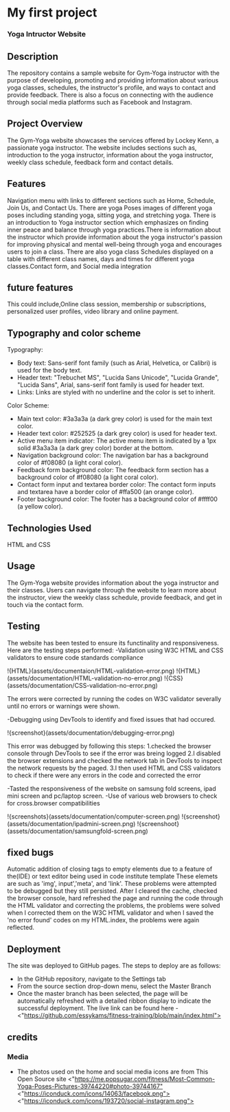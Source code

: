 # My first project

### Yoga Intructor Website

## Description

The repository contains a sample website for Gym-Yoga instructor with the purpose of developing, promoting and providing information about various yoga classes, schedules, the instructor's profile, and ways to contact and provide feedback. There is also a focus on connecting with the audience through social media platforms such as Facebook and Instagram.

## Project Overview

The Gym-Yoga website showcases the services offered by Lockey Kenn, a passionate yoga instructor. The website includes sections such as, introduction to the yoga instructor, information about the yoga instructor, weekly class schedule, feedback form and contact details.

## Features

Navigation menu with links to different sections such as Home, Schedule, Join Us, and Contact Us. There are yoga Poses images of different yoga poses including standing yoga, sitting yoga, and stretching yoga. There is an introduction to Yoga instructor section which emphasizes on finding inner peace and balance through yoga practices.There is information about the instructor which provide information about the yoga instructor's passion for improving physical and mental well-being through yoga and encourages users to join a class. There are also yoga class Schedules displayed on a table with different class names, days and times for different yoga classes.Contact form, and Social media integration

## future features

This could include,Online class session, membership or subscriptions, personalized user profiles, video library and online payment.

## Typography and color scheme

Typography:

- Body text: Sans-serif font family (such as Arial, Helvetica, or Calibri) is used for the body text.
- Header text: "Trebuchet MS", "Lucida Sans Unicode", "Lucida Grande", "Lucida Sans", Arial, sans-serif font family is used for header text.
- Links: Links are styled with no underline and the color is set to inherit.

Color Scheme:

- Main text color: #3a3a3a (a dark grey color) is used for the main text color.
- Header text color: #252525 (a dark grey color) is used for header text.
- Active menu item indicator: The active menu item is indicated by a 1px solid #3a3a3a (a dark grey color) border at the bottom.
- Navigation background color: The navigation bar has a background color of #f08080 (a light coral color).
- Feedback form background color: The feedback form section has a background color of #f08080 (a light coral color).
- Contact form input and textarea border color: The contact form inputs and textarea have a border color of #ffa500 (an orange color).
- Footer background color: The footer has a background color of #ffff00 (a yellow color).

## Technologies Used

HTML and CSS

## Usage

The Gym-Yoga website provides information about the yoga instructor and their classes. Users can navigate through the website to learn more about the instructor, view the weekly class schedule, provide feedback, and get in touch via the contact form.

## Testing

The website has been tested to ensure its functinality and responsiveness.
Here are the testing steps performed:
-Validation using W3C HTML and CSS validators to ensure code standards compliance

!{HTML}(assets/documentaion/HTML-validation-error.png)
!{HTML}(assets/documentation/HTML-validation-no-error.png)
!{CSS}(assets/documentation/CSS-validation-no-error.png)

The errors were corrected by running the codes on W3C validator severally until no errors or warnings were shown.

-Debugging using DevTools to identify and fixed issues that had occured.

!{screenshot}(assets/documentation/debugging-error.png)

This error was debugged by following this steps:
1.checked the browser console through DevTools to see if the error was breing logged
2.I disabled the browser extensions and checked the network tab in DevTools to inspect the network requests by the paged.
3.I then used HTML and CSS validators to check if there were any errors in the code and corrected the error

-Tasted the responsiveness of the website on samsung fold screens, ipad mini screen and pc/laptop screen.
-Use of various web browsers to check for cross.browser compatibilities

!{screenshots}(assets/documentation/computer-screen.png)
!{screenshot}(assets/documentation/ipadmini-screen.png)
!{screenshoot}(assets/documentation/samsungfold-screen.png)

## fixed bugs

Automatic addition of closing tags to empty elements due to a feature of the(IDE) or text editor being used in code institute template These elemets are such as 'img', input','meta',
and 'link'.
These problems were attempted to be debugged but they still persisted. After I cleared the cache, checked the browser console, hard refreshed the page and running the code through the HTML validator and correcting the problems, the problems were solved when I corrected them on the W3C HTML validator and when I saved the 'no error found' codes on my HTML.index, the problems were again reflected.

## Deployment

The site was deployed to GitHub pages. The steps to deploy are as follows:

- In the GitHub repository, navigate to the Settings tab
- From the source section drop-down menu, select the Master Branch
- Once the master branch has been selected, the page will be automatically refreshed with a detailed ribbon display to indicate the successful deployment.
  The live link can be found here - <"https://github.com/essykams/fitness-training/blob/main/index.html">

## credits

### Media

- The photos used on the home and social media icons are from This Open Source site
  <"<https://me.popsugar.com/fitness/Most-Common-Yoga-Poses-Pictures-39744220#photo-39744167">
  <"https://iconduck.com/icons/14063/facebook.png">
  <"https://iconduck.com/icons/193720/social-instagram.png">
